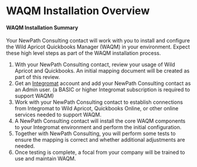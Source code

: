 # WAQM Installation Overview



#### WAQM Installation Summary

Your NewPath Consulting contact will work with you to install and configure the Wild Apricot Quickbooks Manager \(WAQM\) in your environment. Expect these high level steps as part of the WAQM installation process.

1. With your NewPath Consulting contact, review your usage of Wild Apricot and Quickbooks. An initial mapping document will be created as part of this review.
2. Get an [Integromat](https://www.integromat.com/) account and add your NewPath Consulting contact as an Admin user. \(a BASIC or higher Integromat subscription is required to support WAQM\)
3. Work with your NewPath Consulting contact to establish connections from Integromat to Wild Apricot, Quickbooks Online, or other online services needed to support WAQM.
4. A NewPath Consulting contact will install the core WAQM components to your Integromat environment and perform the initial configuration.
5. Together with NewPath Consulting, you will perform some tests to ensure the mapping is correct and whether additional adjustments are needed.
6. Once testing is complete, a focal from your company will be trained to use and maintain WAQM.


